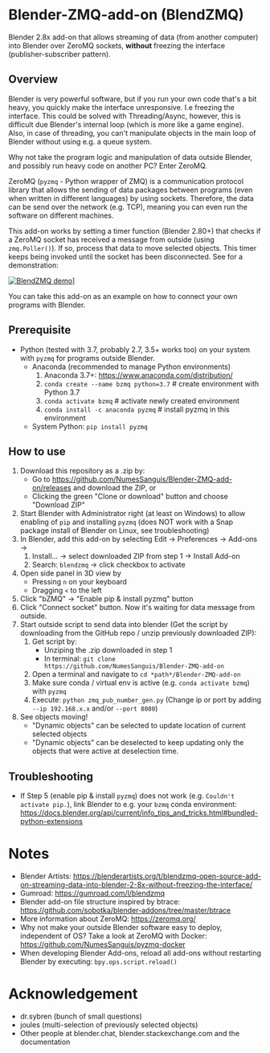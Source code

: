 # Blender-ZMQ-add-on (BlendZMQ)
Blender 2.8x add-on that allows streaming of data (from another computer) into Blender over ZeroMQ sockets,
**without** freezing the interface (publisher-subscriber pattern).

## Overview
Blender is very powerful software, but if you run your own code that's a bit heavy, you quickly make the interface
unresponsive. I.e freezing the interface.
This could be solved with Threading/Async, however, this is difficult due Blender's internal loop (which is more like a game engine).
Also, in case of threading, you can't manipulate objects in the main loop of Blender without using e.g. a queue system.

Why not take the program logic and manipulation of data outside Blender, and possibly run heavy code on another PC?
Enter ZeroMQ.

ZeroMQ (`pyzmq` - Python wrapper of ZMQ) is a communication protocol library that allows the sending of data packages
between programs (even when written in different languages) by using sockets.
Therefore, the data can be send over the network (e.g. TCP), meaning you can even run the software on different machines.

This add-on works by setting a timer function (Blender 2.80+) that checks if a ZeroMQ socket has received
a message from outside (using `zmq.Poller()`). If so, process that data to move selected objects.
This timer keeps being invoked until the socket has been disconnected.
See for a demonstration:

[![BlendZMQ demo](https://img.youtube.com/vi/68zSpWZirtI/0.jpg)](https://youtu.be/68zSpWZirtI)]

You can take this add-on as an example on how to connect your own programs with Blender.


## Prerequisite
- Python (tested with 3.7, probably 2.7, 3.5+ works too) on your system with `pyzmq`
for programs outside Blender.
   - Anaconda (recommended to manage Python environments)
     1. Anaconda 3.7+: https://www.anaconda.com/distribution/
     2. `conda create --name bzmq python=3.7`  # create environment with Python 3.7
     3. `conda activate bzmq`  # activate newly created environment
     4. `conda install -c anaconda pyzmq`  # install pyzmq in this environment
   - System Python: `pip install pyzmq`

## How to use
1. Download this repository as a .zip by:
   - Go to https://github.com/NumesSanguis/Blender-ZMQ-add-on/releases and download the ZIP, or
   - Clicking the green "Clone or download" button and choose "Download ZIP"
1. Start Blender with Administrator right (at least on Windows) to allow enabling of `pip` and installing `pyzmq`
(does NOT work with a Snap package install of Blender on Linux, see troubleshooting)
1. In Blender, add this add-on by selecting Edit -> Preferences -> Add-ons ->
   1. Install... -> select downloaded ZIP from step 1 -> Install Add-on
   1. Search: `blendzmq` -> click checkbox to activate
1. Open side panel in 3D view by
   - Pressing `n` on your keyboard
   - Dragging `<` to the left
1. Click "bZMQ" -> "Enable pip & install pyzmq" button
1. Click "Connect socket" button. Now it's waiting for data message from outside.
1. Start outside script to send data into blender (Get the script by downloading from the GitHub repo / unzip previously downloaded ZIP):
   1. Get script by:
      * Unziping the .zip downloaded in step 1
      * In terminal: `git clone https://github.com/NumesSanguis/Blender-ZMQ-add-on`
   2. Open a terminal and navigate to `cd *path*/Blender-ZMQ-add-on`
   3. Make sure conda / virtual env is active (e.g. `conda activate bzmq`) with `pyzmq`
   4. Execute: `python zmq_pub_number_gen.py` (Change ip or port by adding `--ip 192.168.x.x` and/or `--port 8080`)
1. See objects moving!
   - "Dynamic objects" can be selected to update location of current selected objects
   - "Dynamic objects" can be deselected to keep updating only the objects that were active at deselection time.
    
    
## Troubleshooting
- If Step 5 (enable pip & install `pyzmq`) does not work (e.g. `Couldn't activate pip.`),
link Blender to e.g. your `bzmq` conda environment:
https://docs.blender.org/api/current/info_tips_and_tricks.html#bundled-python-extensions


# Notes
- Blender Artists: https://blenderartists.org/t/blendzmq-open-source-add-on-streaming-data-into-blender-2-8x-without-freezing-the-interface/
- Gumroad: https://gumroad.com/l/blendzmq
- Blender add-on file structure inspired by btrace: https://github.com/sobotka/blender-addons/tree/master/btrace
- More information about ZeroMQ: https://zeromq.org/
- Why not make your outside Blender software easy to deploy, independent of OS?
Take a look at ZeroMQ with Docker: https://github.com/NumesSanguis/pyzmq-docker
- When developing Blender Add-ons, reload all add-ons without restarting Blender by executing: `bpy.ops.script.reload()`


# Acknowledgement
- dr.sybren (bunch of small questions)
- joules (multi-selection of previously selected objects)
- Other people at blender.chat, blender.stackexchange.com and the documentation
